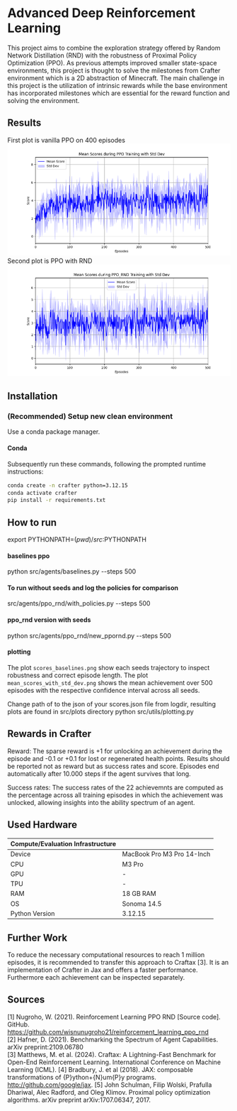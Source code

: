 # Advanced Deep Reinforcement Learning
This project aims to combine the exploration strategy offered by Random Network Distillation (RND) with the robustness of Proximal Policy Optimization (PPO). As previous attempts improved smaller state-space environments, this project is thought to solve the milestones from Crafter environment which is a 2D abstraction of Minecraft. The main challenge in this project is the utilization of intrinsic rewards while the base environment has incorporated milestones which are essential for the reward function and solving the environment. 

## Results
First plot is vanilla PPO on 400 episodes
![alt text](https://github.com/arzx/adrl-project/blob/main/src/plots/baselines_final/mean_scores_with_std_dev.png)
Second plot is PPO with RND
![alt text](https://github.com/arzx/adrl-project/blob/main/src/plots/ppo_rnd_final/mean_scores_with_std_dev.png)
## Installation
### (Recommended) Setup new clean environment
Use a conda package manager.

#### Conda
Subsequently run these commands, following the prompted runtime instructions:
```bash
conda create -n crafter python=3.12.15
conda activate crafter
pip install -r requirements.txt
```

## How to run
export PYTHONPATH=$(pwd)/src:$PYTHONPATH
#### baselines ppo
python src/agents/baselines.py --steps 500


#### To run without seeds and log the policies for comparison
src/agents/ppo_rnd/with_policies.py --steps 500


#### ppo_rnd version with seeds
python src/agents/ppo_rnd/new_ppornd.py --steps 500

#### plotting 
The plot `scores_baselines.png` show each seeds trajectory to inspect robustness and correct episode length. The plot `mean_scores_with_std_dev.png` shows the mean achievement over 500 episodes with the respective confidence interval across all seeds.

Change path of to the json of your scores.json file from logdir, resulting plots are found in src/plots directory
python src/utils/plotting.py


## Rewards in Crafter
Reward: The sparse reward is +1 for unlocking an achievement during the episode and -0.1 or +0.1 for lost or regenerated health points. Results should be reported not as reward but as success rates and score. Episodes end automatically after 10.000 steps if the agent survives that long.

Success rates: The success rates of the 22 achievemnts are computed as the percentage across all training episodes in which the achievement was unlocked, allowing insights into the ability spectrum of an agent.

## Used Hardware
| Compute/Evaluation Infrastructure    |                                      |
|:-------------------------------------|--------------------------------------|
| Device                               | MacBook Pro M3 Pro 14-Inch                  |
| CPU                                  | M3 Pro |
| GPU                                  | -                                    |
| TPU                                  | -                                    |
| RAM                                  | 18 GB RAM                       |
| OS                                   | Sonoma 14.5                        |
| Python Version                       | 3.12.15                      |

## Further Work
To reduce the necessary computational resources to reach 1 million episodes, it is recommended to transfer this approach to Craftax [3]. It is an implementation of Crafter in Jax and offers a faster performance. Furthermore each achievement can be inspected separately.

## Sources
[1] Nugroho, W. (2021). Reinforcement Learning PPO RND [Source code]. GitHub. https://github.com/wisnunugroho21/reinforcement_learning_ppo_rnd \
[2] Hafner, D. (2021). Benchmarking the Spectrum of Agent Capabilities. arXiv preprint:2109.06780 \
[3] Matthews, M. et al. (2024). Craftax: A Lightning-Fast Benchmark for Open-End Reinforcement Learning. International Conference on Machine Learning (ICML).
[4] Bradbury, J. et al (2018). JAX: composable transformations of {P}ython+{N}um{P}y programs. http://github.com/google/jax. 
[5] John Schulman, Filip Wolski, Prafulla Dhariwal, Alec Radford, and Oleg Klimov. Proximal policy
optimization algorithms. arXiv preprint arXiv:1707.06347, 2017.
